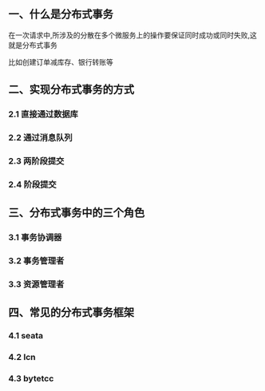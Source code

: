 ## 一、什么是分布式事务

在一次请求中,所涉及的分散在多个微服务上的操作要保证同时成功或同时失败,这就是分布式事务

比如创建订单减库存、银行转账等

## 二、实现分布式事务的方式

### 2.1 直接通过数据库

### 2.2 通过消息队列

### 2.3 两阶段提交

### 2.4 阶段提交

## 三、分布式事务中的三个角色

### 3.1 事务协调器

### 3.2 事务管理者

### 3.3 资源管理者

## 四、常见的分布式事务框架

### 4.1 seata

### 4.2 Icn

### 4.3 bytetcc






















